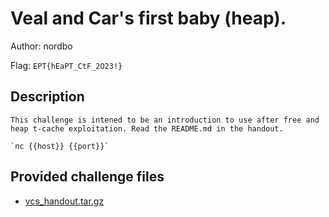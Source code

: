 # Veal and Car's first baby (heap).
Author: nordbo

Flag: `EPT{hEaPT_CtF_2O23!}`
## Description
```
This challenge is intened to be an introduction to use after free and heap t-cache exploitation. Read the README.md in the handout.

`nc {{host}} {{port}}`
```

## Provided challenge files
* [vcs_handout.tar.gz](vcs_handout.tar.gz)
